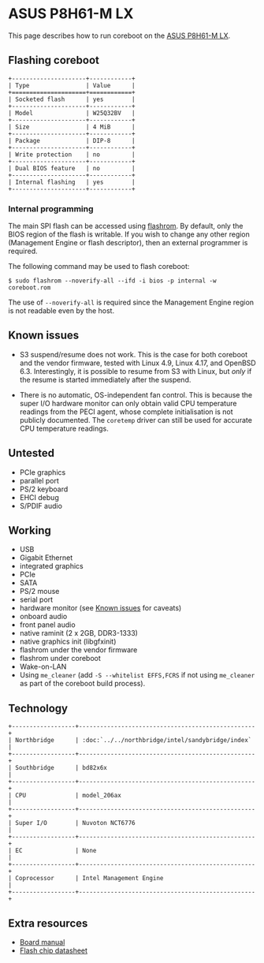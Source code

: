 # ASUS P8H61-M LX

This page describes how to run coreboot on the [ASUS P8H61-M LX].

## Flashing coreboot

```eval_rst
+---------------------+------------+
| Type                | Value      |
+=====================+============+
| Socketed flash      | yes        |
+---------------------+------------+
| Model               | W25Q32BV   |
+---------------------+------------+
| Size                | 4 MiB      |
+---------------------+------------+
| Package             | DIP-8      |
+---------------------+------------+
| Write protection    | no         |
+---------------------+------------+
| Dual BIOS feature   | no         |
+---------------------+------------+
| Internal flashing   | yes        |
+---------------------+------------+
```

### Internal programming

The main SPI flash can be accessed using [flashrom]. By default, only
the BIOS region of the flash is writable. If you wish to change any
other region (Management Engine or flash descriptor), then an external
programmer is required.

The following command may be used to flash coreboot:

```
$ sudo flashrom --noverify-all --ifd -i bios -p internal -w coreboot.rom
```

The use of `--noverify-all` is required since the Management Engine
region is not readable even by the host.

## Known issues

- S3 suspend/resume does not work. This is the case for both coreboot
  and the vendor firmware, tested with Linux 4.9, Linux 4.17, and
  OpenBSD 6.3. Interestingly, it is possible to resume from S3 with
  Linux, but _only_ if the resume is started immediately after the
  suspend.

- There is no automatic, OS-independent fan control. This is because
  the super I/O hardware monitor can only obtain valid CPU temperature
  readings from the PECI agent, whose complete initialisation is not
  publicly documented. The `coretemp` driver can still be used for
  accurate CPU temperature readings.

## Untested

- PCIe graphics
- parallel port
- PS/2 keyboard
- EHCI debug
- S/PDIF audio

## Working

- USB
- Gigabit Ethernet
- integrated graphics
- PCIe
- SATA
- PS/2 mouse
- serial port
- hardware monitor (see [Known issues](#known-issues) for caveats)
- onboard audio
- front panel audio
- native raminit (2 x 2GB, DDR3-1333)
- native graphics init (libgfxinit)
- flashrom under the vendor firmware
- flashrom under coreboot
- Wake-on-LAN
- Using `me_cleaner` (add `-S --whitelist EFFS,FCRS` if not using
  `me_cleaner` as part of the coreboot build process).

## Technology

```eval_rst
+------------------+--------------------------------------------------+
| Northbridge      | :doc:`../../northbridge/intel/sandybridge/index` |
+------------------+--------------------------------------------------+
| Southbridge      | bd82x6x                                          |
+------------------+--------------------------------------------------+
| CPU              | model_206ax                                      |
+------------------+--------------------------------------------------+
| Super I/O        | Nuvoton NCT6776                                  |
+------------------+--------------------------------------------------+
| EC               | None                                             |
+------------------+--------------------------------------------------+
| Coprocessor      | Intel Management Engine                          |
+------------------+--------------------------------------------------+
```

## Extra resources

- [Board manual]
- [Flash chip datasheet][W25Q32BV]

[ASUS P8H61-M LX]: https://www.asus.com/Motherboards/P8H61M_LX/
[W25Q32BV]: https://www.winbond.com/resource-files/w25q32bv_revi_100413_wo_automotive.pdf
[flashrom]: https://flashrom.org/Flashrom
[Board manual]: http://dlcdnet.asus.com/pub/ASUS/mb/LGA1155/P8H61_M_LX/E6803_P8H61-M_LX.zip
